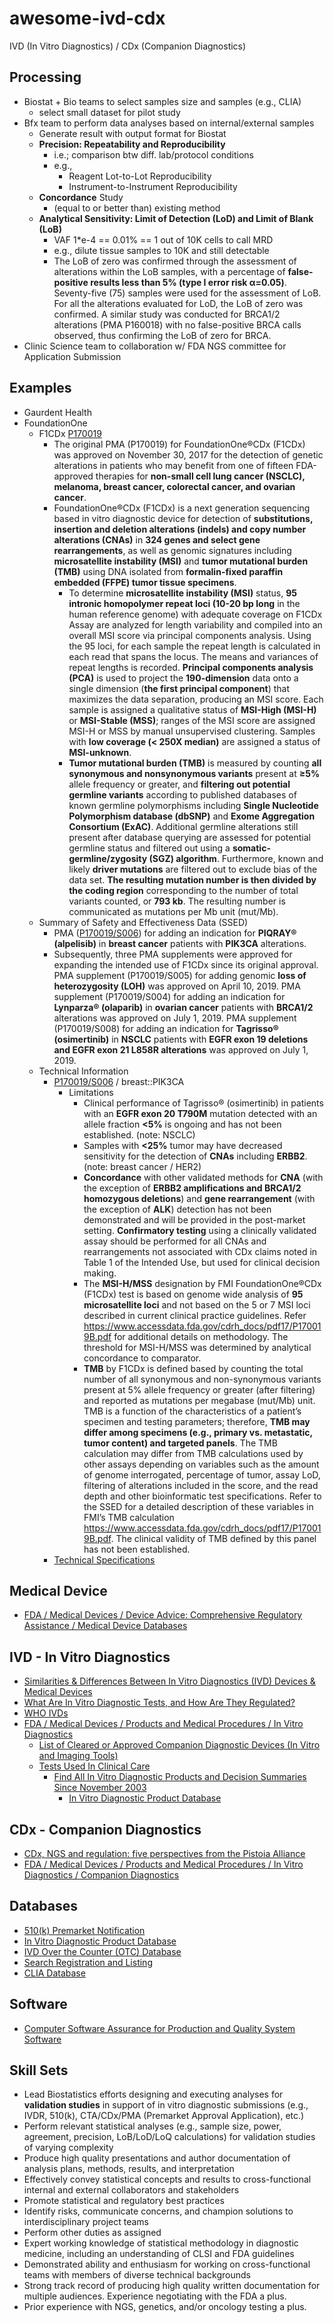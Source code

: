 # awesome-ivd-cdx
IVD (In Vitro Diagnostics) / CDx (Companion Diagnostics)


## Processing

- Biostat + Bio teams to select samples size and samples (e.g., CLIA)
    - select small dataset for pilot study
- Bfx team to perform data analyses based on internal/external samples
    - Generate result with output format for Biostat
    - **Precision: Repeatability and Reproducibility**
        - i.e.; comparison btw diff. lab/protocol conditions
        - e.g.,
            - Reagent Lot-to-Lot Reproducibility
            - Instrument-to-Instrument Reproducibility
    - **Concordance** Study
        - (equal to or better than) existing method
    - **Analytical Sensitivity: Limit of Detection (LoD) and Limit of Blank (LoB)**
        - VAF 1*e-4 == 0.01% == 1 out of 10K cells to call MRD
        - e.g., dilute tissue samples to 10K and still detectable
        - The LoB of zero was confirmed through the assessment of alterations within the LoB samples, with a percentage of **false-positive results less than 5% (type I error risk α=0.05)**. Seventy-five (75) samples were used for the assessment of LoB. For all the alterations evaluated for LoD, the LoB of zero was confirmed. A similar study was conducted for BRCA1/2 alterations (PMA P160018) with no false-positive BRCA calls observed, thus confirming the LoB of zero for BRCA.
- Clinic Science team to collaboration w/ FDA NGS committee for Application Submission


## Examples

- Gaurdent Health
- FoundationOne
    - F1CDx [P170019](https://www.accessdata.fda.gov/cdrh_docs/pdf17/P170019B.pdf)
        - The original PMA (P170019) for FoundationOne®CDx (F1CDx) was approved on November 30, 2017 for the detection of genetic alterations in patients who may benefit from one of fifteen FDA-approved therapies for **non-small cell lung cancer (NSCLC), melanoma, breast cancer, colorectal cancer, and ovarian cancer**. 
        - FoundationOne®CDx (F1CDx) is a next generation sequencing based in vitro diagnostic device for detection of **substitutions, insertion and deletion alterations (indels) and copy number alterations (CNAs)** in **324 genes and select gene rearrangements**, as well as genomic signatures including **microsatellite instability (MSI)** and **tumor mutational burden (TMB)** using DNA isolated from **formalin-fixed paraffin embedded (FFPE) tumor tissue specimens**.
            - To determine **microsatellite instability (MSI)** status, **95 intronic homopolymer repeat loci (10-20 bp long** in the human reference genome) with adequate coverage on F1CDx Assay are analyzed for length variability and compiled into an overall MSI score via principal components analysis. Using the 95 loci, for each sample the repeat length is calculated in each read that spans the locus. The means and variances of repeat lengths is recorded. **Principal components analysis (PCA)** is used to project the **190-dimension** data onto a single dimension (**the first principal component**) that maximizes the data separation, producing an MSI score. Each sample is assigned a qualitative status of **MSI-High (MSI-H)** or **MSI-Stable (MSS)**; ranges of the MSI score are assigned MSI-H or MSS by manual unsupervised clustering. Samples with **low coverage (< 250X median)** are assigned a status of **MSI-unknown**.
            - **Tumor mutational burden (TMB)** is measured by counting **all synonymous and nonsynonymous variants** present at **≥5%** allele frequency or greater, and **filtering out potential germline variants** according to published databases of known germline polymorphisms including **Single Nucleotide Polymorphism database (dbSNP)** and **Exome Aggregation Consortium (ExAC)**. Additional germline alterations still present after database querying are assessed for potential germline status and filtered out using a **somatic-germline/zygosity (SGZ) algorithm**. Furthermore, known and likely **driver mutations** are filtered out to exclude bias of the data set. **The resulting mutation number is then divided by the coding region** corresponding to the number of total variants counted, or **793 kb**. The resulting number is communicated as mutations per Mb unit (mut/Mb).
    -  Summary of Safety and Effectiveness Data (SSED)
        - PMA ([P170019/S006](https://www.accessdata.fda.gov/cdrh_docs/pdf17/P170019S006B.pdf)) for adding an indication for **PIQRAY® (alpelisib)** in **breast cancer** patients with **PIK3CA** alterations.
        - Subsequently, three PMA supplements were approved for expanding the intended use of F1CDx since its original approval. PMA supplement (P170019/S005) for adding genomic **loss of heterozygosity (LOH)** was approved on April 10, 2019. PMA supplement (P170019/S004) for adding an indication for **Lynparza® (olaparib)** in **ovarian cancer** patients with **BRCA1/2** alterations was approved on July 1, 2019. PMA supplement (P170019/S008) for adding an indication for **Tagrisso® (osimertinib)** in **NSCLC** patients with **EGFR exon 19 deletions and EGFR exon 21 L858R alterations** was approved on July 1, 2019.
    - Technical Information
        - [P170019/S006](https://www.accessdata.fda.gov/cdrh_docs/pdf17/P170019S006C.pdf) / breast::PIK3CA
            - Limitations
                - Clinical performance of Tagrisso® (osimertinib) in patients with an **EGFR exon 20 T790M** mutation detected with an allele fraction **<5%** is ongoing and has not been established. (note: NSCLC)
                - Samples with **<25%** tumor may have decreased sensitivity for the detection of **CNAs** including **ERBB2**. (note: breast cancer / HER2)
                - **Concordance** with other validated methods for **CNA** (with the exception of **ERBB2 amplifications and BRCA1/2 homozygous deletions**) and **gene rearrangement** (with the exception of **ALK**) detection has not been demonstrated and will be provided in the post-market setting. **Confirmatory testing** using a clinically validated assay should be performed for all CNAs and rearrangements not associated with CDx claims noted in Table 1 of the Intended Use, but used for clinical decision making.
                - The **MSI-H/MSS** designation by FMI FoundationOne®CDx (F1CDx) test is based on genome wide analysis of **95 microsatellite loci** and not based on the 5 or 7 MSI loci described in current clinical practice guidelines. Refer https://www.accessdata.fda.gov/cdrh_docs/pdf17/P170019B.pdf for additional details on methodology. The threshold for MSI-H/MSS was determined by analytical concordance to comparator.
                - **TMB** by F1CDx is defined based by counting the total number of all synonymous and non-synonymous variants present at 5% allele frequency or greater (after filtering) and reported as mutations per megabase (mut/Mb) unit. TMB is a function of the characteristics of a patient’s specimen and testing parameters; therefore, **TMB may differ among specimens (e.g., primary vs. metastatic, tumor content) and targeted panels**. The TMB calculation may differ from TMB calculations used by other assays depending on variables such as the amount of genome interrogated, percentage of tumor, assay LoD, filtering of alterations included in the score, and the read depth and other bioinformatic test specifications. Refer to the SSED for a detailed description of these variables in FMI’s TMB calculation https://www.accessdata.fda.gov/cdrh_docs/pdf17/P170019B.pdf. The clinical validity of TMB defined by this panel has not been established.
        - [Technical Specifications](https://assets.ctfassets.net/vhribv12lmne/4ZHUEfEiI8iOCk2Q6saGcU/671b313cb6bb85bfe861f83e31c9716d/F1CDx_TechInfo_09-03.pdf)


## Medical Device

- [FDA /  Medical Devices / Device Advice: Comprehensive Regulatory Assistance / Medical Device Databases](https://www.fda.gov/medical-devices/device-advice-comprehensive-regulatory-assistance/medical-device-databases)

## IVD - In Vitro Diagnostics

- [Similarities & Differences Between In Vitro Diagnostics (IVD) Devices & Medical Devices](https://www.ics.com/resources/similarities-differences-between-ivd-medical-devices)
- [What Are In Vitro Diagnostic Tests, and How Are They Regulated?](https://www.pewtrusts.org/en/research-and-analysis/issue-briefs/2019/05/what-are-in-vitro-diagnostic-tests-and-how-are-they-regulated)
- [WHO IVDs](https://www.who.int/health-topics/in-vitro-diagnostics)
- [FDA / Medical Devices / Products and Medical Procedures / In Vitro Diagnostics](https://www.fda.gov/medical-devices/products-and-medical-procedures/in-vitro-diagnostics)
    - [List of Cleared or Approved Companion Diagnostic Devices (In Vitro and Imaging Tools)](https://www.fda.gov/medical-devices/in-vitro-diagnostics/list-cleared-or-approved-companion-diagnostic-devices-in-vitro-and-imaging-tools)
    - [Tests Used In Clinical Care](https://www.fda.gov/medical-devices/in-vitro-diagnostics/tests-used-clinical-care)
        - [Find All In Vitro Diagnostic Products and Decision Summaries Since November 2003](https://www.fda.gov/medical-devices/tests-used-clinical-care/find-all-in-vitro-diagnostic-products-and-decision-summaries-november-2003)
            - [In Vitro Diagnostic Product Database](https://www.accessdata.fda.gov/scripts/cdrh/devicesatfda/index.cfm)


## CDx - Companion Diagnostics

- [CDx, NGS and regulation: five perspectives from the Pistoia Alliance](https://www.almacgroup.com/knowledge/wp-content/uploads/2019/07/DX_CDx-NGS-and-Regulation_Article.pdf)
- [FDA / Medical Devices / Products and Medical Procedures / In Vitro Diagnostics / Companion Diagnostics](https://www.fda.gov/medical-devices/in-vitro-diagnostics/companion-diagnostics)


## Databases

- [510(k) Premarket Notification](https://www.accessdata.fda.gov/scripts/cdrh/cfdocs/cfpmn/pmn.cfm)
- [In Vitro Diagnostic Product Database](https://www.accessdata.fda.gov/scripts/cdrh/devicesatfda/index.cfm)
- [IVD Over the Counter (OTC) Database](https://www.accessdata.fda.gov/scripts/cdrh/cfdocs/cfIVD/Search.cfm)
- [Search Registration and Listing](https://www.fda.gov/medical-devices/device-registration-and-listing/search-registration-and-listing)
- [CLIA Database](https://www.accessdata.fda.gov/scripts/cdrh/cfdocs/cfCLIA/search.cfm)


## Software

- [Computer Software Assurance for Production and Quality System Software](https://www.fda.gov/media/162627/download)

## Skill Sets

- Lead Biostatistics efforts designing and executing analyses for **validation studies** in support of in vitro diagnostic submissions (e.g., IVDR, 510(k), CTA/CDx/PMA (Premarket Approval Application), etc.)
- Perform relevant statistical analyses (e.g., sample size, power, agreement, precision, LoB/LoD/LoQ calculations) for validation studies of varying complexity
- Produce high quality presentations and author documentation of analysis plans, methods, results, and interpretation
- Effectively convey statistical concepts and results to cross-functional internal and external collaborators and stakeholders
- Promote statistical and regulatory best practices
- Identify risks, communicate concerns, and champion solutions to interdisciplinary project teams
- Perform other duties as assigned
- Expert working knowledge of statistical methodology in diagnostic medicine, including an understanding of CLSI and FDA guidelines
- Demonstrated ability and enthusiasm for working on cross-functional teams with members of diverse technical backgrounds
- Strong track record of producing high quality written documentation for multiple audiences. Experience negotiating with the FDA a plus.
- Prior experience with NGS, genetics, and/or oncology testing a plus.
